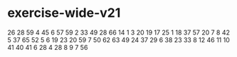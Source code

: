 # exercise-wide-v21
26
28
59
4
45
6
57
59
2
33
49
28
66
14
1
3
20
19
17
25
1
18
37
57
20
7
8
42
5
37
65
52
5
6
19
23
20
59
7
50
62
63
49
24
37
29
6
38
23
33
8
12
46
11
10
41
40
41
6
28
4
28
8
9
7
56
